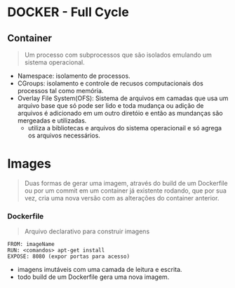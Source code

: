 # DOCKER - Full Cycle

## Container
> Um processo com subprocessos que são isolados emulando um sistema operacional.

- Namespace: isolamento de processos.
- CGroups: isolamento e controle de recusos computacionais dos processos tal como memória.
- Overlay File System(OFS): Sistema de arquivos em camadas que usa um arquivo base que só pode ser lido e toda mudança ou adição de arquivos é adicionado em um outro diretóio e então as mundanças são mergeadas e utilizadas. 
  - utiliza a bibliotecas e arquivos do sistema operacionail e só agrega os arquivos necessários.

# Images
> Duas formas de gerar uma imagem, através do build de um Dockerfile ou por um commit em um container já existente rodando, que por sua vez, cria uma nova versão com as alterações do container anterior.

### Dockerfile
> Arquivo declarativo para construir imagens    

    FROM: imageName
    RUN: <comandos> apt-get install
    EXPOSE: 8080 (expor portas para acesso)
- imagens imutáveis com uma camada de leitura e escrita.
- todo build de um Dockerfile gera uma nova imagem.

  